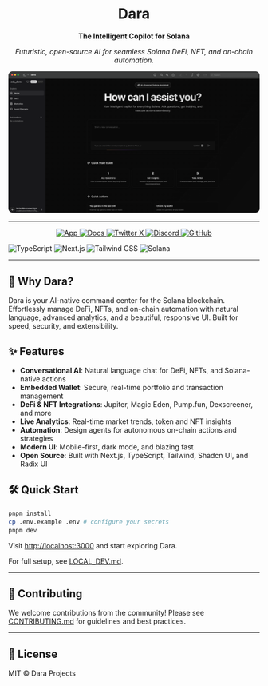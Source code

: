 
<h1 align="center">Dara</h1>

<p align="center"><b>The Intelligent Copilot for Solana</b></p>

<p align="center">
  <em>Futuristic, open-source AI for seamless Solana DeFi, NFT, and on-chain automation.</em>
</p>


![Product Demo](./public/product.png)




---

<p align="center">
  <a href="https://dara.sh" target="_blank" rel="noopener noreferrer">
    <img src="https://img.shields.io/badge/App-18181B?logo=solana&logoColor=white&style=for-the-badge" alt="App" height="28" />
  </a>
  <a href="https://docs.dara.sh" target="_blank" rel="noopener noreferrer">
    <img src="https://img.shields.io/badge/Readthedocs-%23000000.svg?style=for-the-badge&logo=readthedocs&logoColor=white" alt="Docs" height="28" />
  </a>
  <a href="https://x.com/ask_Dara" target="_blank" rel="noopener noreferrer">
    <img src="https://img.shields.io/badge/Twitter-1DA1F2?style=for-the-badge&logo=twitter&logoColor=white" alt="Twitter X" height="28" />
  </a>
  <a href="https://discord.gg/dara" target="_blank" rel="noopener noreferrer">
    <img src="https://img.shields.io/badge/Discord-7289DA?style=for-the-badge&logo=discord&logoColor=white" alt="Discord" height="28" />
  </a>
  <a href="https://git.new/dara" target="_blank" rel="noopener noreferrer">
    <img src="https://img.shields.io/badge/GitHub-18181B?logo=github&logoColor=white&style=for-the-badge" alt="GitHub" height="28" />
  </a>
</p>

![TypeScript](https://img.shields.io/badge/TypeScript-3178C6?style=flat-square&logo=typescript&logoColor=white)
![Next.js](https://img.shields.io/badge/Next.js-000000?style=flat-square&logo=next.js&logoColor=white)
![Tailwind CSS](https://img.shields.io/badge/Tailwind_CSS-38B2AC?style=flat-square&logo=tailwind-css&logoColor=white)
![Solana](https://img.shields.io/badge/Solana-14F195?style=flat-square&logo=solana&logoColor=white&color=black)

---

## 🚀 Why Dara?

Dara is your AI-native command center for the Solana blockchain. Effortlessly manage DeFi, NFTs, and on-chain automation with natural language, advanced analytics, and a beautiful, responsive UI. Built for speed, security, and extensibility.

## ✨ Features

- **Conversational AI**: Natural language chat for DeFi, NFTs, and Solana-native actions
- **Embedded Wallet**: Secure, real-time portfolio and transaction management
- **DeFi & NFT Integrations**: Jupiter, Magic Eden, Pump.fun, Dexscreener, and more
- **Live Analytics**: Real-time market trends, token and NFT insights
- **Automation**: Design agents for autonomous on-chain actions and strategies
- **Modern UI**: Mobile-first, dark mode, and blazing fast
- **Open Source**: Built with Next.js, TypeScript, Tailwind, Shadcn UI, and Radix UI


## 🛠️ Quick Start

```bash
pnpm install
cp .env.example .env # configure your secrets
pnpm dev
```
Visit [http://localhost:3000](http://localhost:3000) and start exploring Dara.

For full setup, see [LOCAL_DEV.md](LOCAL_DEV.md).

---

## 🤝 Contributing

We welcome contributions from the community! Please see [CONTRIBUTING.md](CONTRIBUTING.md) for guidelines and best practices.

---

## 📄 License

MIT © Dara Projects
